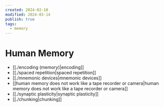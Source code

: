 ```yaml
---
created: 2024-02-10
modified: 2024-03-14
publish: true
tags:
  - memory
---
```


# Human Memory
- [[./encoding (memory)|encoding]]
- [[./spaced repetition|spaced repetition]]
- [[./mnemonic devices|mnemonic devices]]
- [[human memory does not work like a tape recorder or camera|human memory does not work like a tape recorder or camera]]
- [[./synaptic plasticity|synaptic plasticity]]
- [[./chunking|chunking]]